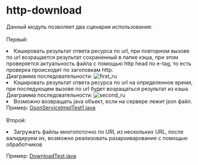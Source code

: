 # http-download

Данный модуль позволяет два сценарии использования:<br>
<br>
Первый:
	<li> Кэшировать результат ответа ресурса по url, при повторном вызове по url возращается результат сохраненный в папке кэша, при этом проверяется актуальность файла  с помощью http head по e-tag, то есть проверка происходит по заголовкам http.</li>
Диаграмма последовательности:
![first_ru](https://user-images.githubusercontent.com/48221408/157828914-b91b6808-3979-4d52-a767-e187066d1cf6.jpg)
	<li> Кэшировать результат ответа ресурса по url на определенное время, при последующем вызове по url будет возращаться результат из кэша.</li> 
Диаграмма последовательности:
![second_ru](https://user-images.githubusercontent.com/48221408/157828926-b813725a-94f7-4d42-b4b1-dbbe52ff17b8.jpg)
	<li> Возможно возвращать java объект, если на сервере лежит json файл.</li>
Пример:
[GsonServiceImplTest1.java](https://github.com/gdevby/starter4j/blob/master/http-download/src/test/java/by/gdev/http/head/cache/GsonServiceImplTest1.java)<br>
<br>
Второй:
<li> Загружать файлы многопоточно по URI, из нескольких URL, после валидируем их, возможно реализовать разархиварование с помощью обработчиков  </li>

Пример:
[DownloadTest.java](https://github.com/gdevby/starter4j/blob/master/starter-core/src/test/java/by/gdev/core/DownloadTest.java)